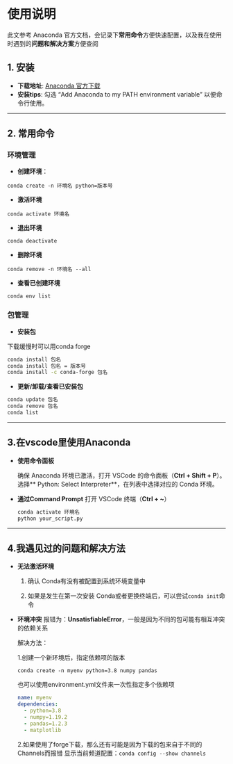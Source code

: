 # 使用说明

此文参考 Anaconda 官方文档，会记录下**常用命令**方便快速配置，以及我在使用时遇到的**问题和解决方案**方便查阅

## 1. 安装 
- **下载地址**: [Anaconda 官方下载](https://www.anaconda.com/products/distribution)
- **安装tips**:
 勾选 “Add Anaconda to my PATH environment variable” 以便命令行使用。

---

## 2. 常用命令

### **环境管理**
- **创建环境**：

`conda create -n 环境名 python=版本号`


- **激活环境**

`conda activate 环境名`

- **退出环境**

`conda deactivate`

- **删除环境**

`conda remove -n 环境名 --all`

- **查看已创建环境**

`conda env list`

### **包管理**
- **安装包**

下载缓慢时可以用conda forge

```bash
conda install 包名
conda install 包名 = 版本号
conda install -c conda-forge 包名
```

- **更新/卸载/查看已安装包**
```bash
conda update 包名
conda remove 包名
conda list
```
---
## 3.在vscode里使用Anaconda

- **使用命令面板**

  确保 Anaconda 环境已激活，打开 VSCode 的命令面板（**Ctrl + Shift + P**）。
  选择** Python: Select Interpreter**，在列表中选择对应的 Conda 环境。


- **通过Command Prompt**
  打开 VSCode 终端（**Ctrl + ~**）
  ```bash
  conda activate 环境名
  python your_script.py
  ```
---
## 4.**我遇见过的问题和解决方法**

- **无法激活环境**

  1. 确认 Conda有没有被配置到系统环境变量中
  
  2. 如果是发生在第一次安装 Conda或者更换终端后，可以尝试`conda init`命令

- **环境冲突**
  报错为：**UnsatisfiableError**，一般是因为不同的包可能有相互冲突的依赖关系
  
  解决方法：
  
  1.创建一个新环境后，指定依赖项的版本
  
  `conda create -n myenv python=3.8 numpy pandas`
  
  也可以使用environment.yml文件来一次性指定多个依赖项
  
  ```yaml
  name: myenv
  dependencies:
    - python=3.8
    - numpy=1.19.2
    - pandas=1.2.3
    - matplotlib
  ```
  
  2.如果使用了forge下载，那么还有可能是因为下载的包来自于不同的Channels而报错
  显示当前频道配置：`conda config --show channels`


